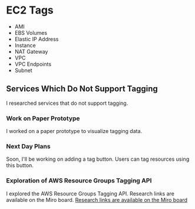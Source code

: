 # EC2 Tags

- AMI
- EBS Volumes
- Elastic IP Address
- Instance
- NAT Gateway
- VPC
- VPC Endpoints
- Subnet

## Services Which Do Not Support Tagging

I researched services that do not support tagging.

### Work on Paper Prototype

I worked on a paper prototype to visualize tagging data.


### Next Day Plans

Soon, I'll be working on adding a tag button. Users can tag resources using this button.

### Exploration of AWS Resource Groups Tagging API

I explored the AWS Resource Groups Tagging API. Research links are available on the Miro board.
[Research links are available on the Miro board](https://miro.com/welcomeonboard/dWxjTnlNbTlqcnd3d2h2a1NhN2VFV0pEc1c4SWJCWHVVQXJwSnZMcGE5angxRG5zRG1xUDVXNXNzaFg4VVM4OXwzNDU4NzY0NTU5NzQ3MjQwNjg1fDI=?share_link_id=589078266054)

